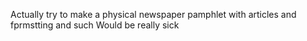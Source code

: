 Actually try to make a physical newspaper pamphlet with articles and fprmstting and such 
Would be really sick 